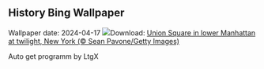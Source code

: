 ## History Bing Wallpaper
Wallpaper date: 2024-04-17
![](https://www.bing.com/th?id=OHR.UnionSquareNYC_EN-US3633149979_UHD.jpg&w=1000)Download: [Union Square in lower Manhattan at twilight, New York (© Sean Pavone/Getty Images)](https://www.bing.com/th?id=OHR.UnionSquareNYC_EN-US3633149979_UHD.jpg)

Auto get programm by LtgX
